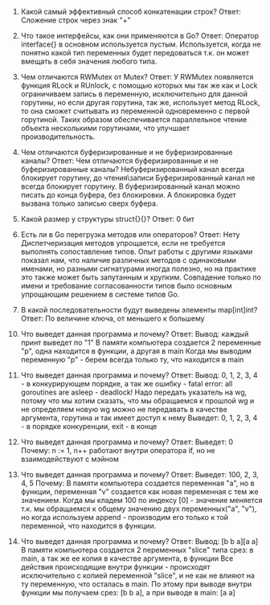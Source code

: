 1) Какой самый эффективный способ конкатенации строк?
Ответ:
Сложение строк через знак "+"

2) Что такое интерфейсы, как они применяются в Go?
Ответ:
Оператор interface{} в основном используется пустым.
Используется, когда не понятно какой тип переменных будет передоваться т.к. он может вмещать в себя значения любого типа.

3) Чем отличаются RWMutex от Mutex?
Ответ:
У RWMutex появляется функция RLock и RUnlock, с помощью которых мы так же как и Lock ограничиваем запись в переменную, исключительно для данной горутины, но если другая горутина, так же, использует метод RLock, то она сможет считывать из переменной одновременно с первой горутиной.
Таких образом обеспечивается параллельное чтение объекта несколькими горутинами, что улучшает производительность.

4) Чем отличаются буферизированные и не буферизированные каналы?
Ответ:
Чем отличаются буферизированные и не буферизированные каналы? Небуферизированный канал всегда блокирует горутину, до чтения\записи Буферизированный канал не всегда блокирует горутину. В буферизированный канал можно писать до конца буфера, без блокировки. А блокировка будет вызвана только записью сверх буфера.

5) Какой размер у структуры struct{}{}?
Ответ: 0 бит

6) Есть ли в Go перегрузка методов или операторов?
Ответ: Нету
Диспетчеризация методов упрощается, если не требуется выполнять сопоставление типов. Опыт работы с другими языками показал нам, что наличие различных методов с одинаковыми именами, но разными сигнатурами иногда полезно, но на практике это также может быть запутанным и хрупким. Совпадение только по имени и требование согласованности типов было основным упрощающим решением в системе типов Go.

7) В какой последовательности будут выведены элементы map[int]int?
Ответ:
По величине ключа, от меньшего к большему

10. Что выведет данная программа и почему? 
Ответ:
Вывод: каждый принт выведет по "1"
В памяти компьютера создается 2 переменные "p", одна находится в функции, а другая в main
Когда мы выводим переменную "p" - берем всегда только ту, что находится в main

11) Что выведет данная программа и почему? 
Ответ:
Вывод: 0, 1, 2, 3, 4 - в конкурирующем порядке, а так же ошибку - fatal error: all goroutines are asleep - deadlock!
Надо передать указатель на wg, потому что мы хотим сказать, что мы обращаемся к прошлой wg и не определяем новую
wg можно не передавать в качестве аргумента, горутина и так имеет доступ к нему
Выведет: 0, 1, 2, 3, 4 - в порядке конкуренции, exit - в конце

12) Что выведет данная программа и почему?
Ответ:
Выведет: 0
Почему:
n := 1, n++  работают внутри оператора if, но не взаимодействуют с мэйном

13) Что выведет данная программа и почему?
Ответ:
Выведет: 100, 2, 3, 4, 5
Почему:
В памяти компьютера создается переменная "a", но в функции, переменная "v" создается как новая переменная с тем же значением.
Когда мы кладем 100 по индексу [0] - значение меняется т.к. мы обращаемся к общему значению двух переменных("a", "v"), но когда используем append - производим его только к той переменной, что находится в функции.

14) Что выведет данная программа и почему?
Ответ:
Вывод: [b b a][a a]
В памяти компьютера создается 2 переменных "slice" типа срез: в main, а так же ее копия в качестве аргумента, в функции
Все действия происходящие внутри функции - происходят исключительно с копией переменной "slice", и не как не влияют на ту переменную, что осталась в main. По этому при выводе внутри функции мы получаем срез: [b b a], а при выводе в main: [a a]
